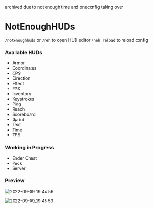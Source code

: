 archived due to not enough time and oneconfig taking over

# NotEnoughHUDs

`/notenoughhuds` or `/neh` to open HUD editor
`/neh reload` to reload config

### Available HUDs

-   Armor
-   Coordinates
-   CPS
-   Direction
-   Effect
-   FPS
-   Inventory
-   Keystrokes
-   Ping
-   Reach
-   Scoreboard
-   Sprint
-   Text
-   Time
-   TPS

### Working in Progress

-   Ender Chest
-   Pack
-   Server

### Preview

![2022-09-09_19 44 56](https://user-images.githubusercontent.com/59755409/189344014-37156a03-8026-45fa-aca0-0dd180a8eb98.png)

![2022-09-09_19 45 53](https://user-images.githubusercontent.com/59755409/189344037-3862e48e-4fdf-4c87-977c-cd6e421457c4.png)

